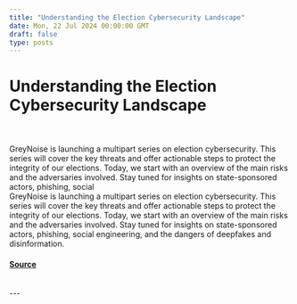 ```yaml
---
title: "Understanding the Election Cybersecurity Landscape"
date: Mon, 22 Jul 2024 00:00:00 GMT
draft: false
type: posts
---
```

# Understanding the Election Cybersecurity Landscape

<br/>

<br/>
GreyNoise is launching a multipart series on election cybersecurity. This series will cover the key threats and offer actionable steps to protect the integrity of our elections. Today, we start with an overview of the main risks and the adversaries involved. Stay tuned for insights on state-sponsored actors, phishing, social
<br/>
GreyNoise is launching a multipart series on election cybersecurity. This series will cover the key threats and offer actionable steps to protect the integrity of our elections. Today, we start with an overview of the main risks and the adversaries involved. Stay tuned for insights on state-sponsored actors, phishing, social engineering, and the dangers of deepfakes and disinformation.

#### [Source](https://www.greynoise.io/blog/understanding-the-election-cybersecurity-landscape)

<br/>
---
